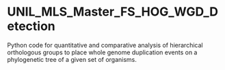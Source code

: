 # UNIL_MLS_Master_FS_HOG_WGD_Detection
Python code for quantitative and comparative analysis of hierarchical orthologous groups 
to place whole genome duplication events on a phylogenetic tree of a given set of organisms.
